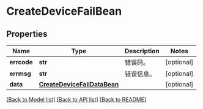# CreateDeviceFailBean

## Properties
Name | Type | Description | Notes
------------ | ------------- | ------------- | -------------
**errcode** | **str** | 错误码。 | [optional] 
**errmsg** | **str** | 错误信息。 | [optional] 
**data** | [**CreateDeviceFailDataBean**](CreateDeviceFailDataBean.md) |  | [optional] 

[[Back to Model list]](../README.md#documentation-for-models) [[Back to API list]](../README.md#documentation-for-api-endpoints) [[Back to README]](../README.md)



